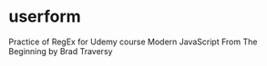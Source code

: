 # userform
Practice of RegEx for Udemy course Modern JavaScript From The Beginning by Brad Traversy
